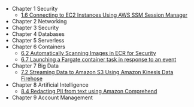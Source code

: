 * Chapter 1 Security
  * [1.6 Connecting to EC2 Instances Using AWS SSM Session Manager](https://github.com/AWSCookbook/Security/tree/main/106-Connecting-to-EC2-Instances-Using-Session-Manager)
* Chapter 2 Networking
* Chapter 3 Security 
* Chapter 4 Databases 
* Chapter 5 Serverless 
* Chapter 6 Containers
  * [6.2 Automatically Scanning Images in ECR for Security](https://github.com/AWSCookbook/Containers/tree/main/602-Image-Scanning-In-ECR)
  * [6.7 Launching a Fargate container task in response to an event](https://github.com/AWSCookbook/Containers/tree/main/607-Fargate-Task-With-Event)
* Chapter 7 Big Data 
  * [7.2 Streaming Data to Amazon S3 Using Amazon Kinesis Data Firehose](https://github.com/AWSCookbook/BigData/tree/main/702-Streaming-Data-to-S3-Using-Kinesis-Firehose)
* Chapter 8 Artificial Intelligence
  * [8.4 Redacting PII from text using Amazon Comprehend](https://github.com/AWSCookbook/ArtificialIntelligence/tree/main/804-Redacting-PII-from-text-using-Comprehend)
* Chapter 9 Account Management 

